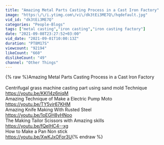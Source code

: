 ```yaml
---
title: "Amazing Metal Parts Casting Process in a Cast Iron Factory"
image: "https:\/\/i.ytimg.com\/vi\/dk3tEi3ME7Q\/hqdefault.jpg"
vid_id: "dk3tEi3ME7Q"
categories: "People-Blogs"
tags: ["metal casting","iron casting","iron casting factory"]
date: "2021-09-08T23:27:52+03:00"
vid_date: "2021-09-01T10:00:13Z"
duration: "PT8M17S"
viewcount: "92194"
likeCount: "660"
dislikeCount: "49"
channel: "Other Things"
---
```

{% raw %}Amazing Metal Parts Casting Process in a Cast Iron Factory<br /><br />Centrifugal grass machine casting part using sand mold Technique<br /><a rel="nofollow" target="blank" href="https://youtu.be/KKl14z6niqM">https://youtu.be/KKl14z6niqM</a><br />Amazing Technique of Make a Electric Pump Moto<br /><a rel="nofollow" target="blank" href="https://youtu.be/TY5vir67KHM">https://youtu.be/TY5vir67KHM</a><br />Amazing Knife Making With Rusted Steel<br /><a rel="nofollow" target="blank" href="https://youtu.be/1oEGH8yHNoo">https://youtu.be/1oEGH8yHNoo</a><br />The Making Tailor Scissors with Amazing skills<br /><a rel="nofollow" target="blank" href="https://youtu.be/fQelHC4--xg">https://youtu.be/fQelHC4--xg</a><br />How to Make a Pan Non stick<br /><a rel="nofollow" target="blank" href="https://youtu.be/XwKJxOFor3U">https://youtu.be/XwKJxOFor3U</a>{% endraw %}

